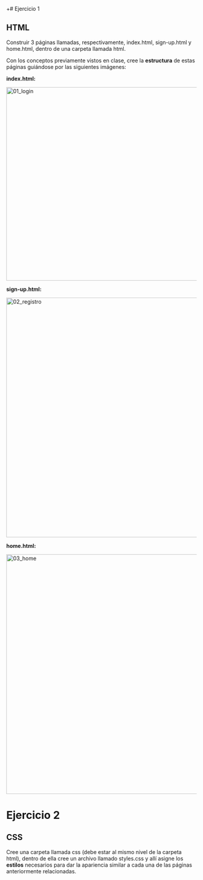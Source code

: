+# Ejercicio 1

## HTML

Construir 3 páginas llamadas, respectivamente, index.html, sign-up.html y home.html, dentro de una carpeta llamada html.

Con los conceptos previamente vistos en clase, cree la **estructura** de estas páginas guiándose por las siguientes imágenes:

**index.html:**

<img width="611" height="512" alt="01_login" src="https://github.com/user-attachments/assets/7343aaab-2e44-49b2-9652-ba4e6e6c4219" />

**sign-up.html:**

<img width="611" height="634" alt="02_registro" src="https://github.com/user-attachments/assets/02958e72-8633-46a8-ae83-022574fcf75e" />

**home.html:**

<img width="611" height="634" alt="03_home" src="https://github.com/user-attachments/assets/61b12e32-33f0-4ba6-ba82-d284f4643e07" />

# Ejercicio 2

## CSS

Cree una carpeta llamada css (debe estar al mismo nivel de la carpeta html), dentro de ella cree un archivo llamado styles.css y allí asigne 
los **estilos** necesarios para dar la apariencia similar a cada una de las páginas anteriormente relacionadas.
